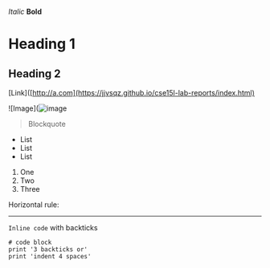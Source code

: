 *Italic*
**Bold**	
# Heading 1	
## Heading 2	
[Link]([http://a.com](https://jjvsqz.github.io/cse15l-lab-reports/index.html)	

![Image](![image](https://github.com/jjvsqz/cse15l-lab-reports/assets/142750464/79fd5bf7-7217-480c-82c3-5f6c44e69ce1)

> Blockquote	
* List
* List
* List
1. One
2. Two
3. Three


Horizontal rule:

---
`Inline code` with backticks	
```
# code block
print '3 backticks or'
print 'indent 4 spaces'
```
